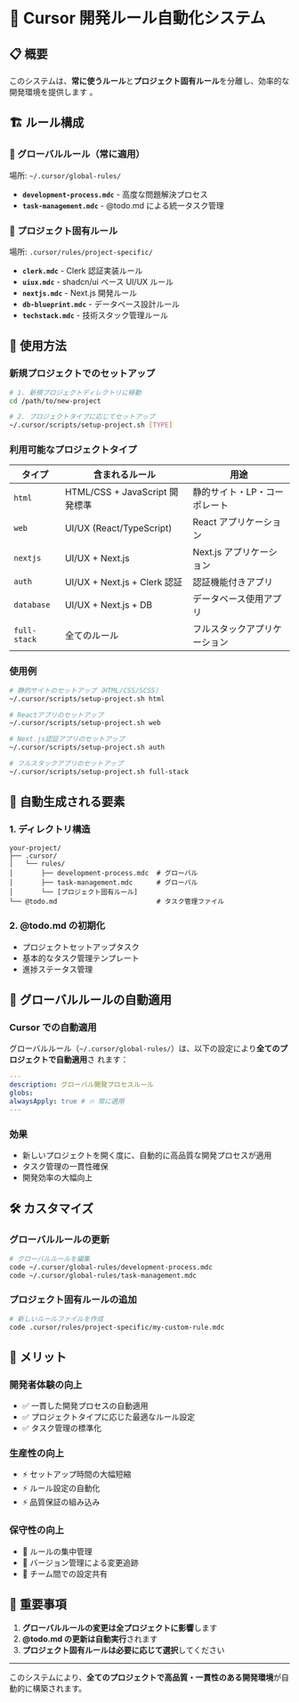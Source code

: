 # 🎯 Cursor 開発ルール自動化システム

## 📋 概要

このシステムは、**常に使うルール**と**プロジェクト固有ルール**を分離し、効率的な開発環境を提供します
。

## 🏗️ ルール構成

### **📁 グローバルルール（常に適用）**

場所: `~/.cursor/global-rules/`

- **`development-process.mdc`** - 高度な問題解決プロセス
- **`task-management.mdc`** - @todo.md による統一タスク管理

### **📁 プロジェクト固有ルール**

場所: `.cursor/rules/project-specific/`

- **`clerk.mdc`** - Clerk 認証実装ルール
- **`uiux.mdc`** - shadcn/ui ベース UI/UX ルール
- **`nextjs.mdc`** - Next.js 開発ルール
- **`db-blueprint.mdc`** - データベース設計ルール
- **`techstack.mdc`** - 技術スタック管理ルール

## 🚀 使用方法

### **新規プロジェクトでのセットアップ**

```bash
# 1. 新規プロジェクトディレクトリに移動
cd /path/to/new-project

# 2. プロジェクトタイプに応じてセットアップ
~/.cursor/scripts/setup-project.sh [TYPE]
```

### **利用可能なプロジェクトタイプ**

| タイプ       | 含まれるルール                 | 用途                         |
| ------------ | ------------------------------ | ---------------------------- |
| `html`       | HTML/CSS + JavaScript 開発標準 | 静的サイト・LP・コーポレート |
| `web`        | UI/UX (React/TypeScript)       | React アプリケーション       |
| `nextjs`     | UI/UX + Next.js                | Next.js アプリケーション     |
| `auth`       | UI/UX + Next.js + Clerk 認証   | 認証機能付きアプリ           |
| `database`   | UI/UX + Next.js + DB           | データベース使用アプリ       |
| `full-stack` | 全てのルール                   | フルスタックアプリケーション |

### **使用例**

```bash
# 静的サイトのセットアップ（HTML/CSS/SCSS）
~/.cursor/scripts/setup-project.sh html

# Reactアプリのセットアップ
~/.cursor/scripts/setup-project.sh web

# Next.js認証アプリのセットアップ
~/.cursor/scripts/setup-project.sh auth

# フルスタックアプリのセットアップ
~/.cursor/scripts/setup-project.sh full-stack
```

## 📝 自動生成される要素

### **1. ディレクトリ構造**

```
your-project/
├── .cursor/
│   └── rules/
│       ├── development-process.mdc  # グローバル
│       ├── task-management.mdc      # グローバル
│       └── [プロジェクト固有ルール]
└── @todo.md                         # タスク管理ファイル
```

### **2. @todo.md の初期化**

- プロジェクトセットアップタスク
- 基本的なタスク管理テンプレート
- 進捗ステータス管理

## 🔄 グローバルルールの自動適用

### **Cursor での自動適用**

グローバルルール（`~/.cursor/global-rules/`）は、以下の設定により**全てのプロジェクトで自動適用**さ
れます：

```yaml
---
description: グローバル開発プロセスルール
globs:
alwaysApply: true # 🔥 常に適用
---
```

### **効果**

- 新しいプロジェクトを開く度に、自動的に高品質な開発プロセスが適用
- タスク管理の一貫性確保
- 開発効率の大幅向上

## 🛠️ カスタマイズ

### **グローバルルールの更新**

```bash
# グローバルルールを編集
code ~/.cursor/global-rules/development-process.mdc
code ~/.cursor/global-rules/task-management.mdc
```

### **プロジェクト固有ルールの追加**

```bash
# 新しいルールファイルを作成
code .cursor/rules/project-specific/my-custom-rule.mdc
```

## 🎉 メリット

### **開発者体験の向上**

- ✅ 一貫した開発プロセスの自動適用
- ✅ プロジェクトタイプに応じた最適なルール設定
- ✅ タスク管理の標準化

### **生産性の向上**

- ⚡ セットアップ時間の大幅短縮
- ⚡ ルール設定の自動化
- ⚡ 品質保証の組み込み

### **保守性の向上**

- 🔧 ルールの集中管理
- 🔧 バージョン管理による変更追跡
- 🔧 チーム間での設定共有

## 🚨 重要事項

1. **グローバルルールの変更は全プロジェクトに影響**します
2. **@todo.md の更新は自動実行**されます
3. **プロジェクト固有ルールは必要に応じて選択**してください

---

このシステムにより、**全てのプロジェクトで高品質・一貫性のある開発環境**が自動的に構築されます。
